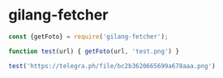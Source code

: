 # gilang-fetcher
```javascript 
const {getFoto} = require('gilang-fetcher');

function test(url) { getFoto(url, 'test.png') }

test('https://telegra.ph/file/bc2b3620665699a678aaa.png')

```